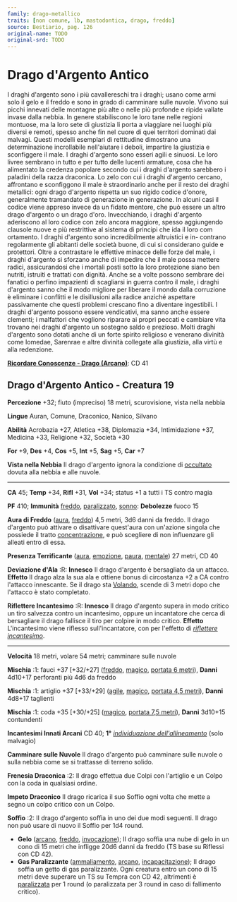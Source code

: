 ```yaml
---
family: drago-metallico
traits: [non comune, lb, mastodontica, drago, freddo]
source: Bestiario, pag. 126
original-name: TODO
original-srd: TODO
---
```


# Drago d'Argento Antico

I draghi d'argento sono i più cavallereschi tra i draghi; usano come armi solo
il gelo e il freddo e sono in grado di camminare sulle nuvole. Vivono sui picchi
innevati delle montagne più alte o nelle più profonde e ripide vallate invase
dalla nebbia. In genere stabiliscono le loro tane nelle regioni montuose, ma la
loro sete di giustizia li porta a viaggiare nei luoghi più diversi e remoti,
spesso anche fin nel cuore di quei territori dominati dai malvagi. Questi
modelli esemplari di rettitudine dimostrano una determinazione incrollabile
nell'aiutare i deboli, impartire la giustizia e sconfiggere il male. I draghi
d'argento sono esseri agili e sinuosi. Le loro livree sembrano in tutto e per
tutto delle lucenti armature, cosa che ha alimentato la credenza popolare
secondo cui i draghi d'argento sarebbero i paladini della razza draconica. Lo
zelo con cui i draghi d'argento cercano, affrontano e sconfiggono il male è
straordinario anche per il resto dei draghi metallici: ogni drago d'argento
rispetta un suo rigido codice d'onore, generalmente tramandato di generazione in
generazione. In alcuni casi il codice viene appreso invece da un fidato mentore,
che può essere un altro drago d'argento o un drago d'oro. Invecchiando, i draghi
d'argento aderiscono al loro codice con zelo ancora maggiore, spesso aggiungendo
clausole nuove e più restrittive al sistema di principi che ida il loro com
ortamento. I draghi d'argento sono incredibilmente altruistici e in- contrano
regolarmente gli abitanti delle società buone, di cui si considerano guide e
protettori. Oltre a contrastare le effettive minacce delle forze del male, i
draghi d'argento si sforzano anche di impedire che il male possa mettere radici,
assicurandosi che i mortali posti sotto la loro protezione siano ben nutriti,
istruiti e trattati con dignità. Anche se a volte possono sembrare dei fanatici
o perfino impazienti di scagliarsi in guerra contro il male, i draghi d'argento
sanno che il modo migliore per liberare il mondo dalla corruzione è eliminare i
conflitti e le disillusioni alla radice anziché aspettare passivamente che
questi problemi crescano fino a diventare ingestibili. I draghi d'argento
possono essere vendicativi, ma sanno anche essere clementi; i malfattori che
vogliono riparare ai propri peccati e cambiare vita trovano nei draghi d'argento
un sostegno saldo e prezioso. Molti draghi d'argento sono dotati anche di un
forte spirito religioso e venerano divinità come Iomedae, Sarenrae e altre
divinità collegate alla giustizia, alla virtù e alla redenzione.

**[Ricordare Conoscenze - Drago (Arcano)](/azioni/abilita/ricordare-conoscenze)**:
CD 41

## Drago d'Argento Antico - Creatura 19

**Percezione** +32; fiuto (impreciso) 18 metri, scurovisione, vista nella nebbia

**Lingue** Auran, Comune, Draconico, Nanico, Silvano

**Abilità** Acrobazia +27, Atletica +38, Diplomazia +34, Intimidazione +37,
Medicina +33, Religione +32, Società +30

**For** +9, **Des** +4, **Cos** +5, **Int** +5, **Sag** +5, **Car** +7

**Vista nella Nebbia** Il drago d'argento ignora la condizione di
[occultato](/condizioni/occultato) dovuta alla nebbia e alle nuvole.

---

**CA** 45; **Temp** +34, **Rifl** +31, **Vol** +34; status +1 a tutti i TS
contro magia

**PF** 410; **Immunità** [freddo](/tratti/freddo),
[paralizzato](/condizioni/paralizzato), [sonno](/tratti/sonno): **Debolezze**
fuoco 15

**Aura di Freddo** ([aura](/tratti/aura), [freddo](/tratti/freddo)) 4,5 metri,
3d6 danni da freddo. Il drago d'argento può attivare o disattivare quest'aura
con un'azione singola che possiede il tratto
[concentrazione](/tratti/concentrazione), e può scegliere di non influenzare gli
alleati entro di essa.

**Presenza Terrificante** ([aura](/tratti/aura), [emozione](/tratti/emozione),
[paura](/tratti/paura), [mentale](/tratti/mentale)) 27 metri, CD 40

**Deviazione d'Ala** :R: **Innesco** Il drago d'argento è bersagliato da un
attacco. **Effetto** Il drago alza la sua ala e ottiene bonus di circostanza +2
a CA contro l'attacco innescante. Se il drago sta [Volando](/azioni/volare),
scende di 3 metri dopo che l'attacco è stato completato.

**Riflettere Incantesimo** :R: **Innesco** Il drago d'argento supera in modo
critico un tiro salvezza contro un incantesimo, oppure un incantatore che cerca
di bersagliare il drago fallisce il tiro per colpire in modo critico.
**Effetto** L'incantesimo viene riflesso sull'incantatore, con per l'effetto di
_[riflettere incantesimo](/incantesimi/riflettere-incantesimo)_.

---

**Velocità** 18 metri, volare 54 metri; camminare sulle nuvole

**Mischia** :1: fauci +37 \[+32/+27] ([freddo](/tratti/freddo),
[magico](/tratti/magico), [portata 6 metri](/tratti/portata)), **Danni** 4d10+17
perforanti più 4d6 da freddo

**Mischia** :1: artiglio +37 \[+33/+29] ([agile](/tratti/agile),
[magico](/tratti/magico), [portata 4,5 metri](/tratti/portata)), **Danni**
4d8+17 taglienti

**Mischia** :1: coda +35 \[+30/+25] ([magico](/tratti/magico),
[portata 7,5 metri](/tratti/portata)), **Danni** 3d10+15 contundenti

**Incantesimi Innati Arcani** CD 40; **1°**
_[individuazione dell'allineamento](/incantesimi/individuazione-dellallineamento)_
(solo malvagio)

**Camminare sulle Nuvole** Il drago d'argento può camminare sulle nuvole o sulla
nebbia come se si trattasse di terreno solido.

**Frenesia Draconica** :2: Il drago effettua due Colpi con l'artiglio e un Colpo
con la coda in qualsiasi ordine.

**Impeto Draconico** Il drago ricarica il suo Soffio ogni volta che mette a
segno un colpo critico con un Colpo.

**Soffio** :2: Il drago d'argento soffia in uno dei due modi seguenti. Il drago
non può usare di nuovo il Soffio per 1d4 round.

- **Gelo** ([arcano](/tratti/arcano), [freddo](/tratti/freddo),
  [invocazione](/tratti/invocazione)); Il drago soffia una nube di gelo in un
  cono di 15 metri che infligge 20d6 danni da freddo (TS base su Riflessi con CD
  42).
- **Gas Paralizzante** ([ammaliamento](/tratti/ammaliamento),
  [arcano](/tratti/arcano), [incapacitazione](/tratti/incapacitazione)); Il
  drago soffia un getto di gas paralizzante. Ogni creatura entro un cono di 15
  metri deve superare un TS su Tempra con CD 42, altrimenti è
  [paralizzata](/condizioni/paralizzato) per 1 round (o paralizzata per 3 round
  in caso di fallimento critico).
